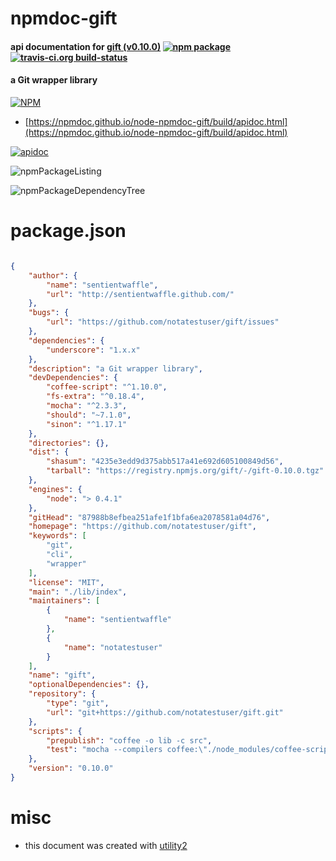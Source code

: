# npmdoc-gift

#### api documentation for  [gift (v0.10.0)](https://github.com/notatestuser/gift)  [![npm package](https://img.shields.io/npm/v/npmdoc-gift.svg?style=flat-square)](https://www.npmjs.org/package/npmdoc-gift) [![travis-ci.org build-status](https://api.travis-ci.org/npmdoc/node-npmdoc-gift.svg)](https://travis-ci.org/npmdoc/node-npmdoc-gift)

#### a Git wrapper library

[![NPM](https://nodei.co/npm/gift.png?downloads=true&downloadRank=true&stars=true)](https://www.npmjs.com/package/gift)

- [https://npmdoc.github.io/node-npmdoc-gift/build/apidoc.html](https://npmdoc.github.io/node-npmdoc-gift/build/apidoc.html)

[![apidoc](https://npmdoc.github.io/node-npmdoc-gift/build/screenCapture.buildCi.browser.%252Ftmp%252Fbuild%252Fapidoc.html.png)](https://npmdoc.github.io/node-npmdoc-gift/build/apidoc.html)

![npmPackageListing](https://npmdoc.github.io/node-npmdoc-gift/build/screenCapture.npmPackageListing.svg)

![npmPackageDependencyTree](https://npmdoc.github.io/node-npmdoc-gift/build/screenCapture.npmPackageDependencyTree.svg)



# package.json

```json

{
    "author": {
        "name": "sentientwaffle",
        "url": "http://sentientwaffle.github.com/"
    },
    "bugs": {
        "url": "https://github.com/notatestuser/gift/issues"
    },
    "dependencies": {
        "underscore": "1.x.x"
    },
    "description": "a Git wrapper library",
    "devDependencies": {
        "coffee-script": "^1.10.0",
        "fs-extra": "^0.18.4",
        "mocha": "^2.3.3",
        "should": "~7.1.0",
        "sinon": "^1.17.1"
    },
    "directories": {},
    "dist": {
        "shasum": "4235e3edd9d375abb517a41e692d605100849d56",
        "tarball": "https://registry.npmjs.org/gift/-/gift-0.10.0.tgz"
    },
    "engines": {
        "node": "> 0.4.1"
    },
    "gitHead": "87988b8efbea251afe1f1bfa6ea2078581a04d76",
    "homepage": "https://github.com/notatestuser/gift",
    "keywords": [
        "git",
        "cli",
        "wrapper"
    ],
    "license": "MIT",
    "main": "./lib/index",
    "maintainers": [
        {
            "name": "sentientwaffle"
        },
        {
            "name": "notatestuser"
        }
    ],
    "name": "gift",
    "optionalDependencies": {},
    "repository": {
        "type": "git",
        "url": "git+https://github.com/notatestuser/gift.git"
    },
    "scripts": {
        "prepublish": "coffee -o lib -c src",
        "test": "mocha --compilers coffee:\"./node_modules/coffee-script/lib/coffee-script/register\""
    },
    "version": "0.10.0"
}
```



# misc
- this document was created with [utility2](https://github.com/kaizhu256/node-utility2)

